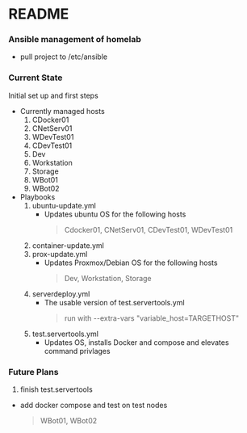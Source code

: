 # README

### Ansible management of homelab
- pull project to /etc/ansible
### Current State
Initial set up and first steps
- Currently managed hosts
  1. CDocker01
  2. CNetServ01
  3. WDevTest01
  4. CDevTest01
  5. Dev
  6. Workstation
  7. Storage
  8. WBot01
  9. WBot02
- Playbooks
  1. ubuntu-update.yml
     - Updates ubuntu OS for the following hosts
       > Cdocker01, CNetServ01, CDevTest01, WDevTest01
  2. container-update.yml
  3. prox-update.yml
     - Updates Proxmox/Debian OS for the following hosts
       > Dev, Workstation, Storage
  4. serverdeploy.yml
     - The usable version of test.servertools.yml
       > run with --extra-vars "variable_host=TARGETHOST"
  5. test.servertools.yml
     - Updates OS, installs Docker and compose and elevates command privlages

### Future Plans
1. finish test.servertools
  - add docker compose and test on test nodes
    > WBot01, WBot02
